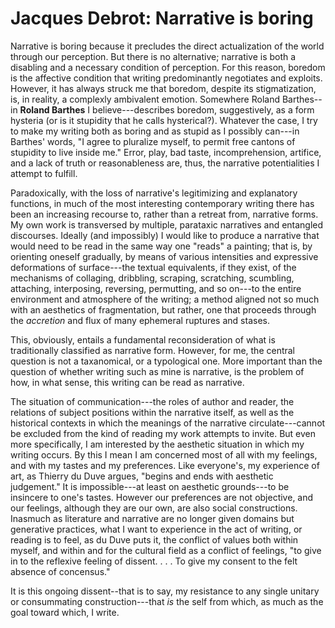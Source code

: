 
# Jacques Debrot: Narrative is boring



Narrative is boring because it precludes the direct actualization of
the world through our perception. But there is no alternative;
narrative is both a disabling and a necessary condition of perception.
For this reason, boredom is the affective condition that writing
predominantly negotiates and exploits. However, it has always struck
me that boredom, despite its stigmatization, is, in reality, a
complexly ambivalent emotion. Somewhere Roland Barthes--in **Roland
Barthes** I believe---describes boredom, suggestively, as a form
hysteria (or is it stupidity that he calls hysterical?). Whatever the
case, I try to make my writing both as boring and as stupid as I
possibly can---in Barthes' words, "I agree to pluralize myself, to
permit free cantons of stupidity to live inside me." Error, play, bad
taste, incomprehension, artifice, and a lack of truth or
reasonableness are, thus, the narrative potentialities I attempt to
fulfill.

Paradoxically, with the loss of narrative's legitimizing and
explanatory functions, in much of the most interesting contemporary
writing there has been an increasing recourse to, rather than a
retreat from, narrative forms. My own work is transversed by multiple,
parataxic narratives and entangled discourses. Ideally (and
impossibly) I would like to produce a narrative that would need to be
read in the same way one "reads" a painting; that is, by orienting
oneself gradually, by means of various intensities and expressive
deformations of surface---the textual equivalents, if they exist, of
the mechanisms of collaging, dribbling, scraping, scratching,
scumbling, attaching, interposing, reversing, permutting, and so
on---to the entire environment and atmosphere of the writing; a method
aligned not so much with an aesthetics of fragmentation, but rather,
one that proceeds through the *accretion* and flux of many ephemeral
ruptures and stases.

This, obviously, entails a fundamental reconsideration of what is
traditionally classified as narrative form. However, for me, the
central question is not a taxanomical, or a typological one. More
important than the question of whether writing such as mine is
narrative, is the problem of how, in what sense, this writing can be
read as narrative.

The situation of communication---the roles of author and reader, the
relations of subject positions within the narrative itself, as well as
the historical contexts in which the meanings of the narrative
circulate---cannot be excluded from the kind of reading my work
attempts to invite. But even more specifically, I am interested by the
aesthetic situation in which my writing occurs. By this I mean I am
concerned most of all with my feelings, and with my tastes and my
preferences. Like everyone's, my experience of art, as Thierry du
Duve argues, "begins and ends with aesthetic judgement." It is
impossible---at least on aesthetic grounds---to be insincere to one's
tastes. However our preferences are not objective, and our feelings,
although they are our own, are also social constructions. Inasmuch as
literature and narrative are no longer given domains but generative
practices, what I want to experience in the act of writing, or reading
is to feel, as du Duve puts it, the conflict of values both within
myself, and within and for the cultural field as a conflict of
feelings, "to give in to the reflexive feeling of dissent. . . . To
give my consent to the felt absence of concensus."

It is this ongoing dissent--that is to say, my resistance to any
single unitary or consummating construction---that *is* the self from
which, as much as the goal toward which, I write.

 

 


